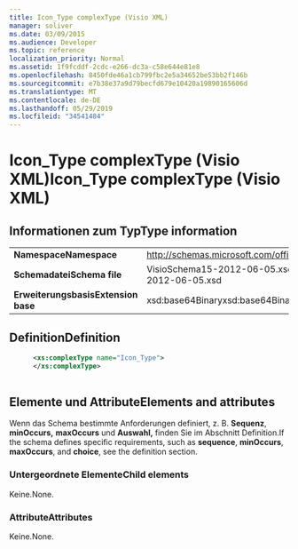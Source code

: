 ```yaml
---
title: Icon_Type complexType (Visio XML)
manager: soliver
ms.date: 03/09/2015
ms.audience: Developer
ms.topic: reference
localization_priority: Normal
ms.assetid: 1f9fcddf-2cdc-e266-dc3a-c58e644e81e8
ms.openlocfilehash: 8450fde46a1cb799fbc2e5a34652be53bb2f146b
ms.sourcegitcommit: e7b38e37a9d79becfd679e10420a19890165606d
ms.translationtype: MT
ms.contentlocale: de-DE
ms.lasthandoff: 05/29/2019
ms.locfileid: "34541484"
---
```

# <a name="icon_type-complextype-visio-xml"></a><span data-ttu-id="11444-102">Icon_Type complexType (Visio XML)</span><span class="sxs-lookup"><span data-stu-id="11444-102">Icon_Type complexType (Visio XML)</span></span>

## <a name="type-information"></a><span data-ttu-id="11444-103">Informationen zum Typ</span><span class="sxs-lookup"><span data-stu-id="11444-103">Type information</span></span>

|||
|:-----|:-----|
|<span data-ttu-id="11444-104">**Namespace**</span><span class="sxs-lookup"><span data-stu-id="11444-104">**Namespace**</span></span> <br/> |http://schemas.microsoft.com/office/visio/2011/1/core  <br/> |
|<span data-ttu-id="11444-105">**Schemadatei**</span><span class="sxs-lookup"><span data-stu-id="11444-105">**Schema file**</span></span> <br/> |<span data-ttu-id="11444-106">VisioSchema15-2012-06-05.xsd</span><span class="sxs-lookup"><span data-stu-id="11444-106">VisioSchema15-2012-06-05.xsd</span></span>  <br/> |
|<span data-ttu-id="11444-107">**Erweiterungsbasis**</span><span class="sxs-lookup"><span data-stu-id="11444-107">**Extension base**</span></span> <br/> |<span data-ttu-id="11444-108">xsd:base64Binary</span><span class="sxs-lookup"><span data-stu-id="11444-108">xsd:base64Binary</span></span>  <br/> |
   
## <a name="definition"></a><span data-ttu-id="11444-109">Definition</span><span class="sxs-lookup"><span data-stu-id="11444-109">Definition</span></span>

```XML
      <xs:complexType name="Icon_Type">
      </xs:complexType>
      
```

## <a name="elements-and-attributes"></a><span data-ttu-id="11444-110">Elemente und Attribute</span><span class="sxs-lookup"><span data-stu-id="11444-110">Elements and attributes</span></span>

<span data-ttu-id="11444-111">Wenn das Schema bestimmte Anforderungen definiert, z. B. **Sequenz**, **minOccurs,** **maxOccurs** und **Auswahl,** finden Sie im Abschnitt Definition.</span><span class="sxs-lookup"><span data-stu-id="11444-111">If the schema defines specific requirements, such as **sequence**, **minOccurs**, **maxOccurs**, and **choice**, see the definition section.</span></span> 
  
### <a name="child-elements"></a><span data-ttu-id="11444-112">Untergeordnete Elemente</span><span class="sxs-lookup"><span data-stu-id="11444-112">Child elements</span></span>

<span data-ttu-id="11444-113">Keine.</span><span class="sxs-lookup"><span data-stu-id="11444-113">None.</span></span>
  
### <a name="attributes"></a><span data-ttu-id="11444-114">Attribute</span><span class="sxs-lookup"><span data-stu-id="11444-114">Attributes</span></span>

<span data-ttu-id="11444-115">Keine.</span><span class="sxs-lookup"><span data-stu-id="11444-115">None.</span></span>
  

